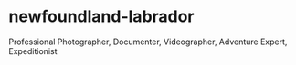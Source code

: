 # newfoundland-labrador
Professional Photographer, Documenter, Videographer, Adventure Expert, Expeditionist 
